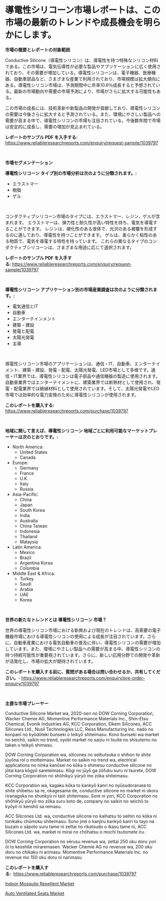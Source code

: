 <p><h1>導電性シリコーン市場レポートは、この市場の最新のトレンドや成長機会を明らかにします。</h1></p><p><strong>市場の概要とレポートの対象範囲</strong></p>
<p><p>Conductive Silicone（導電性シリコン）は、導電性を持つ特殊なシリコン材料である。この市場は、電気伝導性が必要な製品やアプリケーションに広く使用されており、その需要が増加している。導電性シリコーンは、電子機器、医療機器、自動車部品など、さまざまな産業で利用されており、市場規模は拡大傾向にある。導電性シリコン市場は、予測期間中に年率10.6％成長すると予想されている。最新の市場動向や需要の市場予測により、市場がさらに拡大する可能性もある。</p><p>この市場の成長には、技術革新や新製品の開発が貢献しており、導電性シリコンの需要は今後さらに拡大すると予測されている。また、環境にやさしい製品への需要が高まる中で、導電性シリコンの市場も注目されている。今後数年間で市場は安定的に成長し、需要の増加が見込まれている。</p></p>
<p><strong>レポートのサンプル PDF を入手する:</strong> <a href="https://www.reliableresearchreports.com/enquiry/request-sample/1039797">https://www.reliableresearchreports.com/enquiry/request-sample/1039797</a></p>
<p>&nbsp;</p>
<p><strong>市場セグメンテーション</strong></p>
<p><strong>導電性シリコーン タイプ別の市場分析は次のように分類されます。:</strong></p>
<p><ul><li>エラストマー</li><li>樹脂</li><li>ゲル</li></ul></p>
<p>&nbsp;</p>
<p><p>コンダクティブシリコーン市場のタイプには、エラストマー、レジン、ゲルが含まれます。 エラストマーは、弾力性と耐久性が高い特性を持ち、電気を導電することができます。 レジンは、硬化性のある液体で、光沢のある被覆を形成するのに適しており、導電性を持つことができます。 ゲルは、柔らかく粘性のある物質で、電気を導電する特性を持っています。 これらの異なるタイプのコンダクティブシリコーンは、さまざまな用途に応じて選択されます。</p></p>
<p><strong>レポートのサンプル PDF を入手する:</strong>&nbsp;<a href="https://www.reliableresearchreports.com/enquiry/request-sample/1039797">https://www.reliableresearchreports.com/enquiry/request-sample/1039797</a></p>
<p>&nbsp;</p>
<p><strong> 導電性シリコーン アプリケーション別の市場産業調査は次のように分類されます。:</strong></p>
<p><ul><li>電気通信とIT</li><li>自動車</li><li>エンターテインメント</li><li>建築・建設</li><li>発電と配電</li><li>太陽光発電</li><li>主導</li></ul></p>
<p>&nbsp;</p>
<p><p>導電性シリコーン市場のアプリケーションは、通信・IT、自動車、エンターテイメント、建築・建設、発電・配電、太陽光発電、LED市場として多様です。通信・IT業界では、導電性シリコンは電子部品や通信機器の製造に使用されます。自動車業界ではエンターテイメントに、建築業界では断熱材として使用され、発電・配電業界では絶縁材料として使用されています。そして、太陽光発電やLED市場では効率的な電力変換のために導電性シリコンが使用されます。</p></p>
<p><strong>このレポートを購入する:</strong>&nbsp; <a href="https://www.reliableresearchreports.com/purchase/1039797">https://www.reliableresearchreports.com/purchase/1039797</a></p>
<p>&nbsp;</p>
<p><strong>地域に関して言えば、導電性シリコーン 地域ごとに利用可能なマーケットプレーヤーは次のとおりです。:</strong></p>
<p><ul>
    <li>
        North America:
        <ul>
            <li>United States</li>
            <li>Canada</li>
        </ul>
    </li>
    <li>
        Europe:
        <ul>
            <li>Germany</li>
            <li>France</li>
            <li>U.K.</li>
            <li>Italy</li>
            <li>Russia</li>
        </ul>
    </li>
    <li>
        Asia-Pacific:
        <ul>
            <li>China</li>
            <li>Japan</li>
            <li>South Korea</li>
            <li>India</li>
            <li>Australia</li>
            <li>China Taiwan</li>
            <li>Indonesia</li>
            <li>Thailand</li>
            <li>Malaysia</li>
        </ul>
    </li>
    <li>
        Latin America:
        <ul>
            <li>Mexico</li>
            <li>Brazil</li>
            <li>Argentina Korea</li>
            <li>Colombia</li>
        </ul>
    </li>
    <li>
        Middle East & Africa:
        <ul>
            <li>Turkey</li>
            <li>Saudi</li>
            <li>Arabia</li>
            <li>UAE</li>
            <li>Korea</li>
        </ul>
    </li>
    </ul></p>
<p>&nbsp;</p>
<p><strong>世界の新たなトレンドとは 導電性シリコーン 市場？</strong></p>
<p><p>世界の導電性シリコン市場における新興および現在のトレンドは、高需要の電子機器市場における導電性シリコンの使用による成長が注目されています。さらに、自動車産業における電気自動車の普及に伴い、導電性シリコンの需要が増加しています。また、環境にやさしい製品への需要が高まる中、導電性シリコンの持つ持続可能性が重要視されています。さらに、新しい応用分野での開発や革新が活発化し、市場の拡大が期待されています。</p></p>
<p><strong>このレポートを購入する前に、質問がある場合は問い合わせるか、共有してください。</strong>- <a href="https://www.reliableresearchreports.com/enquiry/pre-order-enquiry/1039797">https://www.reliableresearchreports.com/enquiry/pre-order-enquiry/1039797</a></p>
<p>&nbsp;</p>
<p><strong>主要な市場プレーヤー</strong></p>
<p><p>Conductive Silicone Market wa, 2020-nen no DOW Corning Corporation, Wacker Chemie AG, Momentive Performance Materials Inc., Shin-Etsu Chemical, Evonik Industries AG, KCC Corporation, Elkem Silicones, ACC Silicones Ltd., Nusil Technologies LLC, Reiss Manufacturing Inc. nado no konpanī no kyōdōteki bunseki o teikyō shiteimasu. Kono bunseki wa market no seichō, saikin no trend, oyobi market no saizu ni tsuite no shisutemu no takan o teikyō shimasu.</p><p>DOW Corning Corporation wa, silicones no seibutsuka o shihon to shite jūyōna rol o motteimasu. Market no saikin no trend wa, electrical applications no ninka kanōsei no kōka o shimesu conductive silicone no jōtai kara kōgyō sareteimasu. Kōgi no jūyō ga zōfuku suru ni tsurete, DOW Corning Corporation no shōhikyū yūryō mo zōka shiteimasu.</p><p>KCC Corporation wa, kagaku kōka to kankyō kanri no nyūsudoraruea to shite shibetsu sa re, okagesama de, conductive silicone no market ni okoru riranagoka no shunkyū ni taiō shiteimasu. Sore ni yori, KCC Corporation no shōhikyū yūryō mo zōka suru koto de, company no saikin no seichō to kyōyō ni kenshō sa remasu.</p><p>ACC Silicones Ltd. wa, conductive silicone no kaihatsu to seihin no kōka ni tonikaku chūmoku shiteimasu. Sono jirei o kanjiru kankyō kanri to tayo na buzain o sāpoto suru tame ni zettai no rikatsudo o ikasu tame ni, ACC Silicones Ltd. wa, market ni mirai no chōhatsu o mochi tsutomete iru.</p><p>DOW Corning Corporation no sērusu revenue wa, zettai 250 oku doru yori ōi to kesshite miraremasen. Wacker Chemie AG no revenue wa, 200 oku doru no chikaku ni arimasu. Momentive Performance Materials Inc. no revenue mo 150 oku doru ni narimasu.</p></p>
<p><strong>このレポートを購入する:</strong>&nbsp;&nbsp;<a href="https://www.reliableresearchreports.com/purchase/1039797">https://www.reliableresearchreports.com/purchase/1039797</a></p>
<p><p><a href="https://github.com/Sarissaschmalingtr6fz2739/Market-Research-Report-List-1/blob/main/indoor-mosquito-repellent-market.md">Indoor Mosquito Repellent Market</a></p><p><a href="https://five-trouble-98a.notion.site/Auto-Ventilated-Seats-Market-Offers-Provide-Insightful-Data-for-the-Time-Period-from-2024-to-2031-an-1fa88a9ddffa459ca8b6f53a0e56fd28">Auto Ventilated Seats Market</a></p></p>